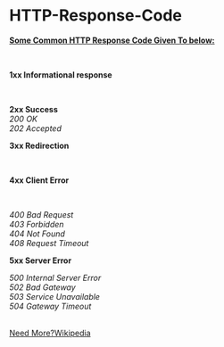 # HTTP-Response-Code

<b><u>Some Common HTTP Response Code Given To below:</b></u>

<br />

<b>1xx Informational response</b>

<br />

<b>2xx Success</b>
<br />
<i>200 OK</i>
<br />
<i>202 Accepted</i>
<br />

<b>3xx Redirection</b>

<br/>

<b>4xx Client Error</b>

<br />

<i>400 Bad Request</i>
<br />
<i>403 Forbidden</i>
<br />
<i>404 Not Found</i>
<br />
<i>408 Request Timeout</i>
<br />

<b>5xx Server Error</b>
<br />


<i>500 Internal Server Error</i>
<br />
<i>502 Bad Gateway</i>
<br />
<i>503 Service Unavailable</i>
<br />
<i>504 Gateway Timeout</i>
<br />
<br />


<a href="https://en.wikipedia.org/wiki/List_of_HTTP_status_codes">Need More?Wikipedia</a>
